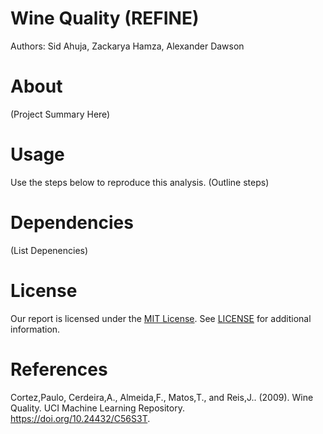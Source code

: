 # Wine Quality (REFINE)
Authors: Sid Ahuja, Zackarya Hamza, Alexander Dawson

# About 
(Project Summary Here)

# Usage
Use the steps below to reproduce this analysis.
(Outline steps)

# Dependencies
(List Depenencies)

# License
Our report is licensed under the [MIT License](https://opensource.org/license/MIT). See [LICENSE](https://github.com/DSCI-310-2024/DSCI-310-Group-18_wine-quality-predictor/blob/8fb3e227b92abd07962779aa3e01b77c78fdc9d2/LICENSE) for additional information.

# References
Cortez,Paulo, Cerdeira,A., Almeida,F., Matos,T., and Reis,J.. (2009). Wine Quality. UCI Machine Learning Repository. https://doi.org/10.24432/C56S3T.